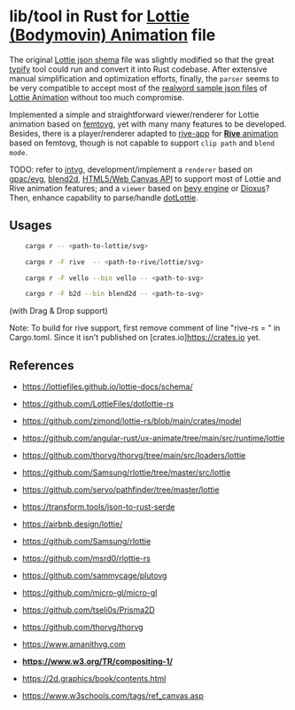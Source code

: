 
# lib/tool in Rust for [Lottie (Bodymovin) Animation](https://lottiefiles.com) file

The original [Lottie json shema](https://lottiefiles.github.io/lottie-docs/schema/) file was slightly modified so that the great [typify](https://github.com/oxidecomputer/typify) tool could run and convert it into Rust codebase. After extensive manual simplification and optimization efforts, finally, the `parser` seems to be very compatible to accept most of the [realword sample json files](https://github.com/zimond/lottie-rs/blob/main/fixtures) of [Lottie Animation](https://airbnb.design/lottie/) without too much compromise.

Implemented a simple and straightforward viewer/renderer for Lottie animation based on [femtovg](https://github.com/femtovg/femtovg), yet with many many features to be developed. Besides, there is a player/renderer adapted to [rive-app](https://github.com/rive-app/rive-rs) for [**Rive** animation](https://rive.app) based on femtovg, though is not capable to support `clip path` and `blend mode`.

TODO: refer to [intvg](https://github.com/mhfan/intvg), development/implement a `renderer` based on [gpac/evg](https://github.com/gpac/gpac/tree/master/src/evg), [blend2d](https://github.com/blend2d/blend2d), [HTML5/Web Canvas API](https://developer.mozilla.org/en-US/docs/Web/API/Canvas_API) to support most of Lottie and Rive animation features; and a `viewer` based on [bevy engine](https://github.com/bevyengine/bevy) or [Dioxus](https://github.com/DioxusLabs/dioxus)? Then, enhance capability to parse/handle [dotLottie](https://dotlottie.io/structure/#dotlottie-structure).

## Usages

```bash
    cargo r -- <path-to-lottie/svg>

    cargo r -F rive  -- <path-to-rive/lottie/svg>

    cargo r -F vello --bin vello -- <path-to-svg>

    cargo r -F b2d --bin blend2d -- <path-to-svg>
```

(with Drag & Drop support)

Note: To build for rive support, first remove comment of line "rive-rs = " in Cargo.toml. Since it isn't published on [crates.io]<https://crates.io> yet.

## References

* <https://lottiefiles.github.io/lottie-docs/schema/>
* <https://github.com/LottieFiles/dotlottie-rs>

* <https://github.com/zimond/lottie-rs/blob/main/crates/model>
* <https://github.com/angular-rust/ux-animate/tree/main/src/runtime/lottie>
* <https://github.com/thorvg/thorvg/tree/main/src/loaders/lottie>
* <https://github.com/Samsung/rlottie/tree/master/src/lottie>
* <https://github.com/servo/pathfinder/tree/master/lottie>
* <https://transform.tools/json-to-rust-serde>
* <https://airbnb.design/lottie/>

* <https://github.com/Samsung/rlottie>
* <https://github.com/msrd0/rlottie-rs>
* <https://github.com/sammycage/plutovg>
* <https://github.com/micro-gl/micro-gl>
* <https://github.com/tseli0s/Prisma2D>
* <https://github.com/thorvg/thorvg>
* <https://www.amanithvg.com>

* **<https://www.w3.org/TR/compositing-1/>**
* <https://2d.graphics/book/contents.html>
* <https://www.w3schools.com/tags/ref_canvas.asp>
